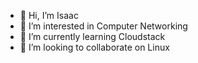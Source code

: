 - 👋 Hi, I’m Isaac
- 👀 I’m interested in Computer Networking
- 🌱 I’m currently learning Cloudstack
- 💞️ I’m looking to collaborate on Linux


<!---
go4isaac/go4isaac is a ✨ special ✨ repository because its `README.md` (this file) appears on your GitHub profile.
You can click the Preview link to take a look at your changes.
--->
